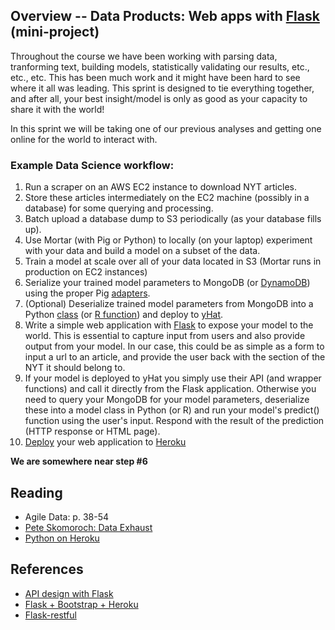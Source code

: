 ## Overview -- Data Products: Web apps with [Flask](http://flask.pocoo.org/) (mini-project)

Throughout the course we have been working with parsing data, tranforming text, building models, statistically validating our results, etc., etc., etc.  This has been much work and it might have been hard to see where it all was leading.  This sprint is designed to tie everything together, and after all, your best insight/model is only as good as your capacity to share it with the world!

In this sprint we will be taking one of our previous analyses and getting one online for the world to interact with. 

### Example Data Science workflow:
1. Run a scraper on an AWS EC2 instance to download NYT articles.
2. Store these articles intermediately on the EC2 machine (possibly in a database) for some querying and processing.
3. Batch upload a database dump to S3 periodically (as your database fills up).
4. Use Mortar (with Pig or Python) to locally (on your laptop) experiment with your data and build a model on a subset of the data.
5. Train a model at scale over all of your data located in S3 (Mortar runs in production on EC2 instances)
6. Serialize your trained model parameters to MongoDB (or [DynamoDB](http://aws.amazon.com/dynamodb/)) using the proper Pig [adapters](http://help.mortardata.com/reference/loading_and_storing_data/MongoDB).
7. (Optional) Deserialize trained model parameters from MongoDB into a Python [class](http://blog.yhathq.com/posts/image-classification-in-Python.html) (or [R function](http://blog.yhathq.com/posts/recommender-system-in-r.html)) and deploy to [yHat](http://yhathq.com/docs/quickstarts/py).
8. Write a simple web application with [Flask](http://flask.pocoo.org/) to expose your model to the world. This is essential to capture input from users and also provide output from your model.  In our case, this could be as simple as a form to input a url to an article, and provide the user back with the section of the NYT it should belong to.
9. If your model is deployed to yHat you simply use their API (and wrapper functions) and call it directly from the Flask application. Otherwise you need to query your MongoDB for your model parameters, deserialize these into a model class in Python (or R) and run your model's predict() function using the user's input.  Respond with the result of the prediction (HTTP response or HTML page).
10. [Deploy](http://ryaneshea.com/lightweight-python-apps-with-flask-twitter-bootstrap-and-heroku) your web application to [Heroku](https://devcenter.heroku.com/articles/getting-started-with-python)

__We are somewhere near step #6__

## Reading

* Agile Data: p. 38-54
* [Pete Skomoroch: Data Exhaust](http://www.slideshare.net/pskomoroch/distilling-data-exhaust)
* [Python on Heroku](https://devcenter.heroku.com/articles/getting-started-with-python)


## References

* [API design with Flask](http://blog.luisrei.com/articles/rest.html)
* [Flask + Bootstrap + Heroku](http://ryaneshea.com/lightweight-python-apps-with-flask-twitter-bootstrap-and-heroku)
* [Flask-restful](http://blog.miguelgrinberg.com/post/designing-a-restful-api-using-flask-restful)
